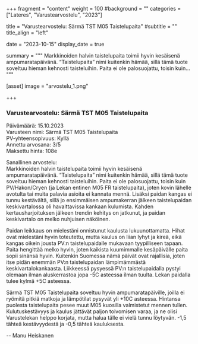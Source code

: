 +++
fragment = "content"
weight = 100
#background = ""
categories = ["Lateres", "Varustearvostelu", "2023"]

title = "Varustearvostelu: Särmä TST M05 Taistelupaita"
#subtitle = ""
title_align = "left"

date = "2023-10-15"
display_date = true

summary = """
Markkinoiden halvin taistelupaita toimii hyvin kesäisenä ampumaratapäivänä. “Taistelupaita” nimi kuitenkin hämää, sillä tämä tuote soveltuu hieman kehnosti taisteluihin. Paita ei ole palosuojattu, toisin kuin...
"""

[asset]
image = "arvostelu_1.png"

+++

### Varustearvostelu: Särmä TST M05 Taistelupaita

Päivämäärä: 15.10.2023\
Varusteen nimi: Särmä TST M05 Taistelupaita\
PV-yhteensopivuus: Kyllä\
Annettu arvosana: 3/5\
Maksettu hinta: 108e

Sanallinen arvostelu:\
Markkinoiden halvin taistelupaita toimii hyvin kesäisenä ampumaratapäivänä. “Taistelupaita” nimi kuitenkin hämää, sillä tämä tuote soveltuu hieman kehnosti taisteluihin. Paita ei ole palosuojattu, toisin kuin PV/Hakon/Cryen (ja Lekan entinen M05 FR taistelupaita), joten kovin lähelle avotulta tai muita palavia asioita ei kannata mennä. Lisäksi paidan kangas ei tunnu kestävältä, sillä jo ensimmäisen ampumakerran jälkeen taistelupaidan keskivartalossa oli havaittavissa kankaan kulumista. Kahden kertausharjoituksen jälkeen trendin kehitys on jatkunut, ja paidan keskivartalo on melko nuhjuisen näköinen.

Paidan leikkaus on mielestäni onnistunut kaulusta lukuunottamatta. Hihat ovat mielestäni hyvin toteutettu, mutta kaulus on liian lyhyt ja kireä, eikä kangas oikein jousta PV:n taistelupaidalle mukavaan tyypilliseen tapaan. Paita hengittää melko hyvin, joten kaikista kuumimmalle kesäpäivälle paita sopii sinänsä hyvin. Kuitenkin Suomessa nämä päivät ovat rajallisia, joten itse pidän enemmän PV:n taistelupaidan lämpimämmästä keskivartalokankaasta. Liikkeessä pysyessä PV:n taistelupaidalla pystyi olemaan ilman aluskerrastoa jopa -5C asteessa ilman tuulta. Lekan paidalla tulee kylmä +5C asteessa.

Särmä TST M05 Taistelupaita soveltuu hyvin ampumaratapäiville, joilla ei ryömitä pitkiä matkoja ja lämpötilat pysyvät yli +10C asteessa. Hintansa puolesta taistelupaita pesee muut M05 kuosilla valmistetut mennen tullen. Kulutuskestävyys ja kaulus jättävät paljon toivomisen varaa, ja ne olisi Varustelekan helppo korjata, mutta halua tälle ei vielä tunnu löytyvän. -1,5 tähteä kestävyydestä ja -0,5 tähteä kauluksesta.

-- Manu Heiskanen